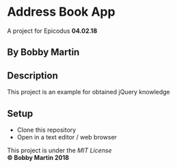 # Address Book App
A project for Epicodus **04.02.18**

## By Bobby Martin

## Description
This project is an example for obtained jQuery knowledge

## Setup
  * Clone this repository
  * Open in a text editor / web browser
  
This project is under the _MIT License_  
**&copy; Bobby Martin 2018**
